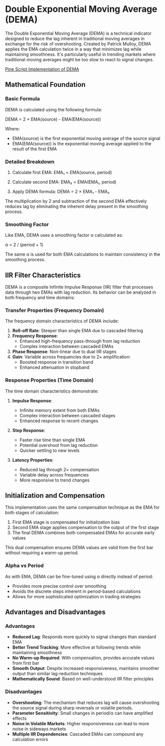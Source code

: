 # Double Exponential Moving Average (DEMA)

The Double Exponential Moving Average (DEMA) is a technical indicator designed to reduce the lag inherent in traditional moving averages in exchange for the risk of overshooting. Created by Patrick Mulloy, DEMA applies the EMA calculation twice in a way that minimizes lag while maintaining smoothness. It's particularly useful in trending markets where traditional moving averages might be too slow to react to signal changes.

[Pine Script Implementation of DEMA](https://github.com/mihakralj/pinescript/blob/main/indicators/trends/dema.pine)

## Mathematical Foundation

### Basic Formula

DEMA is calculated using the following formula:

DEMA = 2 × EMA(source) - EMA(EMA(source))

Where:
- EMA(source) is the first exponential moving average of the source signal
- EMA(EMA(source)) is the exponential moving average applied to the result of the first EMA

### Detailed Breakdown

1. Calculate first EMA:
   EMA₁ = EMA(source, period)

2. Calculate second EMA:
   EMA₂ = EMA(EMA₁, period)

3. Apply DEMA formula:
   DEMA = 2 × EMA₁ - EMA₂

The multiplication by 2 and subtraction of the second EMA effectively reduces lag by eliminating the inherent delay present in the smoothing process.

### Smoothing Factor

Like EMA, DEMA uses a smoothing factor α calculated as:

α = 2 / (period + 1)

The same α is used for both EMA calculations to maintain consistency in the smoothing process.

## IIR Filter Characteristics

DEMA is a composite Infinite Impulse Response (IIR) filter that processes data through two EMAs with lag reduction. Its behavior can be analyzed in both frequency and time domains:

### Transfer Properties (Frequency Domain)

The frequency domain characteristics of DEMA include:
1. **Roll-off Rate**: Steeper than single EMA due to cascaded filtering
2. **Frequency Response**:
   - Enhanced high-frequency pass-through from lag reduction
   - Complex interaction between cascaded EMAs
3. **Phase Response**: Non-linear due to dual IIR stages
4. **Gain**: Variable across frequencies due to 2× amplification:
   - Boosted response in transition band
   - Enhanced attenuation in stopband

### Response Properties (Time Domain)

The time domain characteristics demonstrate:
1. **Impulse Response**:
   - Infinite memory extent from both EMAs
   - Complex interaction between cascaded stages
   - Enhanced response to recent changes

2. **Step Response**:
   - Faster rise time than single EMA
   - Potential overshoot from lag reduction
   - Quicker settling to new levels

3. **Latency Properties**:
   - Reduced lag through 2× compensation
   - Variable delay across frequencies
   - More responsive to trend changes

## Initialization and Compensation

This implementation uses the same compensation technique as the EMA for both stages of calculation:

1. First EMA stage is compensated for initialization bias
2. Second EMA stage applies compensation to the output of the first stage
3. The final DEMA combines both compensated EMAs for accurate early values

This dual compensation ensures DEMA values are valid from the first bar without requiring a warm-up period.

### Alpha vs Period

As with EMA, DEMA can be fine-tuned using α directly instead of period:
- Provides more precise control over smoothing
- Avoids the discrete steps inherent in period-based calculations
- Allows for more sophisticated optimization in trading strategies

## Advantages and Disadvantages

### Advantages

- **Reduced Lag**: Responds more quickly to signal changes than standard EMA
- **Better Trend Tracking**: More effective at following trends while maintaining smoothness
- **No Warm-up Required**: With compensation, provides accurate values from first bar
- **Smooth Output**: Despite increased responsiveness, maintains smoother output than similar lag-reduction techniques
- **Mathematically Sound**: Based on well-understood IIR filter principles

### Disadvantages

- **Overshooting**: The mechanism that reduces lag will cause overshooting the source signal during sharp reversals or volatile periods.
- **Parameter Sensitivity**: Small changes in period/α can have amplified effects
- **Noise in Volatile Markets**: Higher responsiveness can lead to more noise in sideways markets
- **Multiple IIR Dependencies**: Cascaded EMAs can compound any calculation errors
